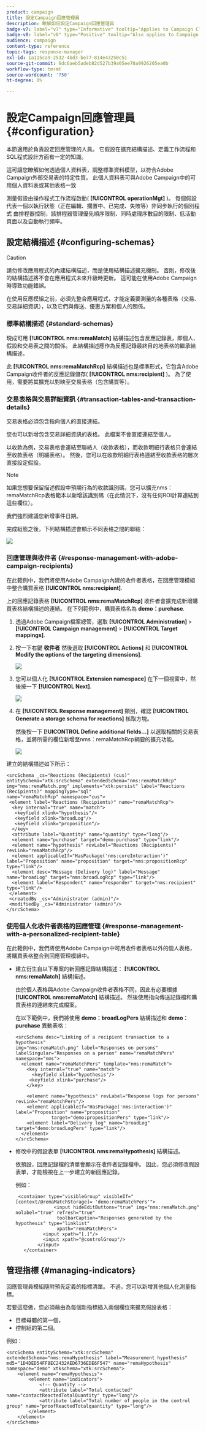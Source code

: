 ```yaml
---
product: campaign
title: 設定Campaign回應管理員
description: 瞭解如何設定Campaign回應管理員
badge-v7: label="v7" type="Informative" tooltip="Applies to Campaign Classic v7"
badge-v8: label="v8" type="Positive" tooltip="Also applies to Campaign v8"
audience: campaign
content-type: reference
topic-tags: response-manager
exl-id: 1a115ca9-2532-4bd3-be77-814e43250c51
source-git-commit: 6dc6aeb5adeb82d527b39a05ee70a9926205ea0b
workflow-type: tm+mt
source-wordcount: '750'
ht-degree: 0%

---
```


# 設定Campaign回應管理員{#configuration}



本節適用於負責設定回應管理的人員。 它假設在擴充結構描述、定義工作流程和SQL程式設計方面有一定的知識。

這可讓您瞭解如何透過個人資料表，調整標準資料模型，以符合Adobe Campaign外部交易表的特定性質。 此個人資料表可與Adobe Campaign中的可用個人資料表或其他表格一致

測量假設由操作程式工作流程啟動( **[!UICONTROL operationMgt]** )。 每個假設代表一個以執行狀態（正在編輯、擱置中、已完成、失敗等）非同步執行的個別程式 由排程器控制，該排程器管理優先順序限制、同時處理序數目的限制、低活動頁面以及自動執行頻率。

## 設定結構描述 {#configuring-schemas}

>[!CAUTION]
>
>請勿修改應用程式的內建結構描述，而是使用結構描述擴充機制。 否則，修改後的結構描述將不會在應用程式未來升級時更新。 這可能在使用Adobe Campaign時導致功能錯誤。

在使用反應模組之前，必須先整合應用程式，才能定義要測量的各種表格（交易、交易詳細資訊），以及它們與傳送、優惠方案和個人的關係。

### 標準結構描述 {#standard-schemas}

現成可用 **[!UICONTROL nms:remaMatch]** 結構描述包含反應記錄表，即個人、假設和交易表之間的關係。 此結構描述應作為反應記錄最終目的地表格的繼承結構描述。

此 **[!UICONTROL nms:remaMatchRcp]** 結構描述也是標準形式，它包含Adobe Campaign收件者的反應記錄儲存( **[!UICONTROL nms:recipient]** )。 為了使用，需要將其擴充以對映至交易表格（包含購買等）。

### 交易表格與交易詳細資訊 {#transaction-tables-and-transaction-details}

交易表格必須包含指向個人的直接連結。

您也可以新增包含交易詳細資訊的表格。 此檔案不會直接連結至個人。

以收款為例，交易表格會連結至聯絡人（收款表格），而收款明細行表格只會連結至收款表格（明細表格）。 然後，您可以在收款明細行表格連結至收款表格的層次直接設定假設。

>[!NOTE]
>
>如果您想要保留描述假設中預期行為的收款識別碼，您可以擴充nms：remaMatchRcp表格範本以新增該識別碼（在此情況下，沒有任何ROI計算連結到這些欄位）。

我們強烈建議您新增事件日期。

完成組態之後，下列結構描述會顯示不同表格之間的聯結：

![](assets/response_data_model.png)

### 回應管理與收件者 {#response-management-with-adobe-campaign-recipients}

在此範例中，我們將使用Adobe Campaign內建的收件者表格，在回應管理模組中整合購買表格 **[!UICONTROL nms:recipient]**.

上的回應記錄表格 **[!UICONTROL nms:remaMatchRcp]** 收件者會擴充成新增購買表格結構描述的連結。 在下列範例中，購買表格名為 **demo：purchase**.

1. 透過Adobe Campaign檔案總管，選取 **[!UICONTROL Administration]** > **[!UICONTROL Campaign management]** > **[!UICONTROL Target mappings]**.
1. 按一下右鍵 **收件者** 然後選取 **[!UICONTROL Actions]** 和 **[!UICONTROL Modify the options of the targeting dimensions]**.

   ![](assets/delivery_mapping1.png)

1. 您可以個人化 **[!UICONTROL Extension namespace]** 在下一個視窗中，然後按一下 **[!UICONTROL Next]**.

   ![](assets/delivery_mapping2.png)

1. 在 **[!UICONTROL Response management]** 類別，確認 **[!UICONTROL Generate a storage schema for reactions]** 核取方塊。

   然後按一下 **[!UICONTROL Define additional fields...]** 以選取相關的交易表格，並將所需的欄位新增至nms：remaMatchRcp綱要的擴充功能。

   ![](assets/delivery_mapping3.png)

建立的結構描述如下所示：

```
<srcSchema _cs="Reactions (Recipients) (cus)" entitySchema="xtk:srcSchema" extendedSchema="nms:remaMatchRcp" 
img="nms:remaMatch.png" implements="xtk:persist" label="Reactions (Recipients)" mappingType="sql"
name="remaMatchRcp" namespace="cus">  
 <element label="Reactions (Recipients)" name="remaMatchRcp">    
  <key internal="true" name="match">      
   <keyfield xlink="hypothesis"/>      
   <keyfield xlink="broadLog"/>      
   <keyfield xlink="proposition"/>    
  </key>    
  <attribute label="Quantity" name="quantity" type="long"/>    
  <element name="purchase" target="demo:purchase" type="link"/>    
  <element name="hypothesis" revLabel="Reactions (Recipients)" revLink="remaMatchRcp"/>    
  <element applicableIf="HasPackage('nms:coreInteraction')" label="Proposition" name="proposition" target="nms:propositionRcp" type="link"/>   
  <element desc="Message (Delivery log)" label="Message" name="broadLog" target="nms:broadLogRcp" type="link"/>    
  <element label="Respondent" name="responder" target="nms:recipient" type="link"/>  
 </element>  
 <createdBy _cs="Administrator (admin)"/>  
 <modifiedBy _cs="Administrator (admin)"/>
</srcSchema>
```

### 使用個人化收件者表格的回應管理 {#response-management-with-a-personalized-recipient-table}

在此範例中，我們將使用Adobe Campaign中可用收件者表格以外的個人表格，將購買表格整合到回應管理模組中。

* 建立衍生自以下專案的新回應記錄結構描述： **[!UICONTROL nms:remaMatch]** 結構描述。

   由於個人表格與Adobe Campaign收件者表格不同，因此有必要根據 **[!UICONTROL nms:remaMatch]** 結構描述。 然後使用指向傳送記錄檔和購買表格的連結來完成檔案。

   在以下範例中，我們將使用 **demo：broadLogPers** 結構描述和 **demo：purchase** 異動表格：

   ```
   <srcSchema desc="Linking of a recipient transaction to a hypothesis"    
   img="nms:remaMatch.png" label="Responses on persons" labelSingular="Responses on a person" name="remaMatchPers" namespace="nms">
     <element name="remaMatchPers" template="nms:remaMatch">
       <key internal="true" name="match">
         <keyfield xlink="hypothesis"/>
        <keyfield xlink="purchase"/>
       </key>
   
       <element name="hypothesis" revLabel="Response logs for persons" revLink="remaMatchPers"/>
       <element applicableIf="HasPackage('nms:interaction')" label="Proposition" name="proposition"
                target="demo:propositionPers" type="link"/>
       <element label="Delivery log" name="broadLog" target="demo:broadLogPers" type="link"/>
     </element>
   </srcSchema>
   ```

* 修改中的假設表單 **[!UICONTROL nms:remaHypothesis]** 結構描述。

   依預設，回應記錄檔的清單會顯示在收件者記錄檔中。 因此，您必須修改假設表單，才能檢視在上一步建立的新回應記錄。

   例如：

   ```
    <container type="visibleGroup" visibleIf="[context/@remaMatchStorage]= 'demo:remaMatchPers'">
                 <input hideEditButtons="true" img="nms:remaMatch.png" nolabel="true" refresh="true"
                  toolbarCaption="Responses generated by the hypothesis" type="linklist"
                  xpath="remaMatchPers">
             <input xpath="[.]"/>
             <input xpath="@controlGroup"/>
           </input>
      </container> 
   ```

## 管理指標 {#managing-indicators}

回應管理員模組隨附預先定義的指標清單。 不過，您可以新增其他個人化測量指標。

若要這麼做，您必須藉由為每個新指標插入兩個欄位來擴充假設表格：

* 目標母體的第一個，
* 控制組的第二個。

例如：

```
<srcSchema entitySchema="xtk:srcSchema" extendedSchema="nms:remaHypothesis" label="Measurement hypothesis" 
md5="1D4DED54FF8EC2432AED6736EDE6F547" name="remaHypothesis" namespace="demo" xtkschema="xtk:srcSchema">  
    <element name="remaHypothesis">    
        <element name="indicators">      
            <!-- Quantity -->      
            <attribute label="Total contacted" name="contactReactedTotalQuantity" type="long"/>
            <attribute label="Total number of people in the control group" name="proofReactedTotalquantity" type="long"/> 
        </element> 
    </element>
</srcSchema>
```
